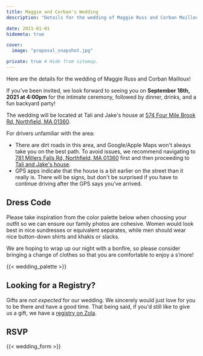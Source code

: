 ```yaml
---
title: Maggie and Corban's Wedding
description: "Details for the wedding of Maggie Russ and Corban Mailloux!"

date: 2021-01-01
hidemeta: true

cover:
  image: "proposal_snapshot.jpg"

private: true # Hide from sitemap.
---
```


Here are the details for the wedding of Maggie Russ and Corban Mailloux!

If you've been invited, we look forward to seeing you on **September 18th, 2021 at 4:00pm** for the intimate ceremony, followed by dinner, drinks, and a fun backyard party!

The wedding will be located at Tali and Jake's house at [574 Four Mile Brook Rd, Northfield, MA 01360](https://goo.gl/maps/7srLSTH7vRgA1bb89).

For drivers unfamiliar with the area:

- There are dirt roads in this area, and Google/Apple Maps won't always take you on the best path. To avoid issues, we recommend navigating to [781 Millers Falls Rd, Northfield, MA 01360](https://goo.gl/maps/aojHUo26Q249UBii8) first and then proceeding to [Tali and Jake's house](https://goo.gl/maps/7srLSTH7vRgA1bb89).
- GPS apps indicate that the house is a bit earlier on the street than it really is. There will be signs, but don't be surprised if you have to continue driving after the GPS says you've arrived.

## Dress Code

Please take inspiration from the color palette below when choosing your outfit so we can ensure our family photos are cohesive. Women would look best in nice sundresses or equivalent separates, while men should wear nice button-down shirts and khakis or slacks.

We are hoping to wrap up our night with a bonfire, so please consider bringing a change of clothes so that you are comfortable to enjoy a s’more!

{{< wedding_palette >}}

## Looking for a Registry?

Gifts are _not expected_ for our wedding. We sincerely would just love for you to be there and have a good time.
That being said, if you'd still like to give us a gift, we have a [registry on Zola](https://www.zola.com/registry/maggieandcorban).

## RSVP

{{< wedding_form >}}
